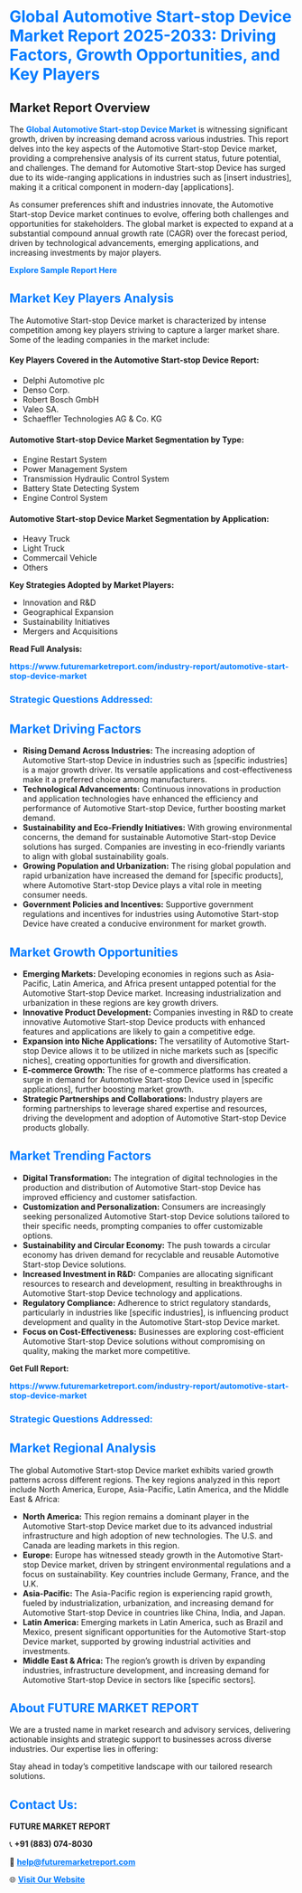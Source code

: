 <h1 style="color: #007BFF;">Global Automotive Start-stop Device Market Report 2025-2033: Driving Factors, Growth Opportunities, and Key Players</h1>

<section id="overview">
<h2>Market Report Overview</h2>
<p>The <a href="https://www.futuremarketreport.com/industry-report/automotive-start-stop-device-market" style="color: #007BFF; text-decoration: none;"><strong>Global Automotive Start-stop Device Market</strong></a> is witnessing significant growth, driven by increasing demand across various industries. This report delves into the key aspects of the Automotive Start-stop Device market, providing a comprehensive analysis of its current status, future potential, and challenges. The demand for Automotive Start-stop Device has surged due to its wide-ranging applications in industries such as [insert industries], making it a critical component in modern-day [applications].</p>
<p>As consumer preferences shift and industries innovate, the Automotive Start-stop Device market continues to evolve, offering both challenges and opportunities for stakeholders. The global market is expected to expand at a substantial compound annual growth rate (CAGR) over the forecast period, driven by technological advancements, emerging applications, and increasing investments by major players.</p>
</section>

<section id="overview">
<p><a href="https://www.futuremarketreport.com/request-sample/reportId=55063" style="color: #007BFF; text-decoration: none;"><strong>Explore Sample Report Here</strong></a></p>
</section>

<section id="key-players">
<h2 style="color: #007BFF;">Market Key Players Analysis</h2>
<p>The Automotive Start-stop Device market is characterized by intense competition among key players striving to capture a larger market share. Some of the leading companies in the market include:</p>
<h4>Key Players Covered in the Automotive Start-stop Device Report:</h4>
<ul><li>Delphi Automotive plc</li><li>Denso Corp.</li><li>Robert Bosch GmbH</li><li>Valeo SA.</li><li>Schaeffler Technologies AG &amp; Co. KG</li></ul>
<h4>Automotive Start-stop Device Market Segmentation by Type:</h4>
<ul><li>Engine Restart System</li><li>Power Management System</li><li>Transmission Hydraulic Control System</li><li>Battery State Detecting System</li><li>Engine Control System</li></ul>

<h4>Automotive Start-stop Device Market Segmentation by Application:</h4>
<ul><li>Heavy Truck</li><li>Light Truck</li><li>Commercail Vehicle</li><li>Others</li></ul>
<p><strong>Key Strategies Adopted by Market Players:</strong></p>
<ul>
<li>Innovation and R&D</li>
<li>Geographical Expansion</li>
<li>Sustainability Initiatives</li>
<li>Mergers and Acquisitions</li>
</ul>
</section>

<section>
<p><strong>Read Full Analysis: </strong></p><a href="https://www.futuremarketreport.com/industry-report/automotive-start-stop-device-market" style="color: #007BFF; text-decoration: none;"><strong>https://www.futuremarketreport.com/industry-report/automotive-start-stop-device-market</strong></a>
<h3 style="color: #007BFF;">Strategic Questions Addressed:</h3>
</section>

<section id="driving-factors">
<h2 style="color: #007BFF;">Market Driving Factors</h2>
<ul>
<li><strong>Rising Demand Across Industries:</strong> The increasing adoption of Automotive Start-stop Device in industries such as [specific industries] is a major growth driver. Its versatile applications and cost-effectiveness make it a preferred choice among manufacturers.</li>
<li><strong>Technological Advancements:</strong> Continuous innovations in production and application technologies have enhanced the efficiency and performance of Automotive Start-stop Device, further boosting market demand.</li>
<li><strong>Sustainability and Eco-Friendly Initiatives:</strong> With growing environmental concerns, the demand for sustainable Automotive Start-stop Device solutions has surged. Companies are investing in eco-friendly variants to align with global sustainability goals.</li>
<li><strong>Growing Population and Urbanization:</strong> The rising global population and rapid urbanization have increased the demand for [specific products], where Automotive Start-stop Device plays a vital role in meeting consumer needs.</li>
<li><strong>Government Policies and Incentives:</strong> Supportive government regulations and incentives for industries using Automotive Start-stop Device have created a conducive environment for market growth.</li>
</ul>
</section>

<section id="growth-opportunities">
<h2 style="color: #007BFF;">Market Growth Opportunities</h2>
<ul>
<li><strong>Emerging Markets:</strong> Developing economies in regions such as Asia-Pacific, Latin America, and Africa present untapped potential for the Automotive Start-stop Device market. Increasing industrialization and urbanization in these regions are key growth drivers.</li>
<li><strong>Innovative Product Development:</strong> Companies investing in R&D to create innovative Automotive Start-stop Device products with enhanced features and applications are likely to gain a competitive edge.</li>
<li><strong>Expansion into Niche Applications:</strong> The versatility of Automotive Start-stop Device allows it to be utilized in niche markets such as [specific niches], creating opportunities for growth and diversification.</li>
<li><strong>E-commerce Growth:</strong> The rise of e-commerce platforms has created a surge in demand for Automotive Start-stop Device used in [specific applications], further boosting market growth.</li>
<li><strong>Strategic Partnerships and Collaborations:</strong> Industry players are forming partnerships to leverage shared expertise and resources, driving the development and adoption of Automotive Start-stop Device products globally.</li>
</ul>
</section>

<section id="trending-factors">
<h2 style="color: #007BFF;">Market Trending Factors</h2>
<ul>
<li><strong>Digital Transformation:</strong> The integration of digital technologies in the production and distribution of Automotive Start-stop Device has improved efficiency and customer satisfaction.</li>
<li><strong>Customization and Personalization:</strong> Consumers are increasingly seeking personalized Automotive Start-stop Device solutions tailored to their specific needs, prompting companies to offer customizable options.</li>
<li><strong>Sustainability and Circular Economy:</strong> The push towards a circular economy has driven demand for recyclable and reusable Automotive Start-stop Device solutions.</li>
<li><strong>Increased Investment in R&D:</strong> Companies are allocating significant resources to research and development, resulting in breakthroughs in Automotive Start-stop Device technology and applications.</li>
<li><strong>Regulatory Compliance:</strong> Adherence to strict regulatory standards, particularly in industries like [specific industries], is influencing product development and quality in the Automotive Start-stop Device market.</li>
<li><strong>Focus on Cost-Effectiveness:</strong> Businesses are exploring cost-efficient Automotive Start-stop Device solutions without compromising on quality, making the market more competitive.</li>
</ul>
</section>

<section>
<p><strong>Get Full Report: </strong></p><a href="https://www.futuremarketreport.com/industry-report/automotive-start-stop-device-market" style="color: #007BFF; text-decoration: none;"><strong>https://www.futuremarketreport.com/industry-report/automotive-start-stop-device-market</strong></a>
<h3 style="color: #007BFF;">Strategic Questions Addressed:</h3>
</section>


<section id="regional-analysis">
<h2 style="color: #007BFF;">Market Regional Analysis</h2>
<p>The global Automotive Start-stop Device market exhibits varied growth patterns across different regions. The key regions analyzed in this report include North America, Europe, Asia-Pacific, Latin America, and the Middle East & Africa:</p>
<ul>
<li><strong>North America:</strong> This region remains a dominant player in the Automotive Start-stop Device market due to its advanced industrial infrastructure and high adoption of new technologies. The U.S. and Canada are leading markets in this region.</li>
<li><strong>Europe:</strong> Europe has witnessed steady growth in the Automotive Start-stop Device market, driven by stringent environmental regulations and a focus on sustainability. Key countries include Germany, France, and the U.K.</li>
<li><strong>Asia-Pacific:</strong> The Asia-Pacific region is experiencing rapid growth, fueled by industrialization, urbanization, and increasing demand for Automotive Start-stop Device in countries like China, India, and Japan.</li>
<li><strong>Latin America:</strong> Emerging markets in Latin America, such as Brazil and Mexico, present significant opportunities for the Automotive Start-stop Device market, supported by growing industrial activities and investments.</li>
<li><strong>Middle East & Africa:</strong> The region’s growth is driven by expanding industries, infrastructure development, and increasing demand for Automotive Start-stop Device in sectors like [specific sectors].</li>
</ul>
</section>

<footer>
<h2 style="color: #007BFF;">About FUTURE MARKET REPORT</h2>
<p>We are a trusted name in market research and advisory services, delivering actionable insights and strategic support to businesses across diverse industries. Our expertise lies in offering:</p>

<p>Stay ahead in today’s competitive landscape with our tailored research solutions.</p>

<h2 style="color: #007BFF;">Contact Us:</h2>
<p><strong>FUTURE MARKET REPORT</strong></p>
<p>📞 <strong>+91 (883) 074-8030</strong></p>
<p>📧 <strong><a href="mailto:help@futuremarketreport.com" style="color: #007BFF;">help@futuremarketreport.com</a></strong></p>
<p>🌐 <strong><a href="https://www.futuremarketreport.com/" style="color: #007BFF;">Visit Our Website</a></strong></p>
</footer>